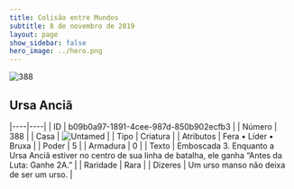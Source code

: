 ```yaml
---
title: Colisão entre Mundos
subtitle: 8 de novembro de 2019
layout: page
show_sidebar: false
hero_image: ../hero.png
---
```


![388](https://cdn.keyforgegame.com/media/card_front/pt/452_388_P6W225XMGF88_pt.png)

## Ursa Anciã

|----|----|
| ID | b09b0a97-1891-4cee-987d-850b902ecfb3 |
| Número | 388 |
| Casa | ![Untamed](https://archonarcana.com/images/thumb/b/bd/Untamed.png/22px-Untamed.png "Indomados") |
| Tipo | Criatura |
| Atributos | Fera • Líder • Bruxa |
| Poder | 5 |
| Armadura | 0 |
| Texto | Emboscada 3. Enquanto a Ursa Anciã estiver no centro de sua linha de batalha, ele ganha “Antes da Luta: Ganhe 2A.” |
| Raridade | Rara |
| Dizeres | Um urso manso não deixa de ser um urso. |
